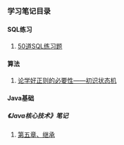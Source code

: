 ### 学习笔记目录

#### SQL练习
1. [50道SQL练习题](./SQL/SQL练习题50道/)

#### 算法
1. [论学好正则的必要性——初识状态机](./算法/论学好正则的必要性——初识状态机.md)

#### Java基础

##### 《Java核心技术》笔记
1. [第五章、继承](./Java基础/第五章_继承.md)